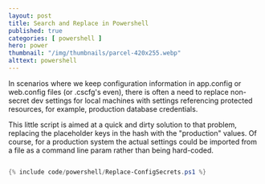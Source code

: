```yaml
---
layout: post
title: Search and Replace in Powershell
published: true 
categories: [ powershell ]
hero: power
thumbnail: "/img/thumbnails/parcel-420x255.webp"
alttext: powershell
---
```


In scenarios where we keep configuration information in app.config or web.config files (or .cscfg's even), 
there is often a need to replace non-secret dev settings for local machines with settings referencing 
protected resources, for example, production database credentials.

This little script is aimed at a quick and dirty solution to that problem, replacing the placeholder 
keys in the hash with the "production" values. Of course, for a production system the actual settings 
could be imported from a file as a command line param rather than being hard-coded.    

```powershell

{% include code/powershell/Replace-ConfigSecrets.ps1 %}

```
